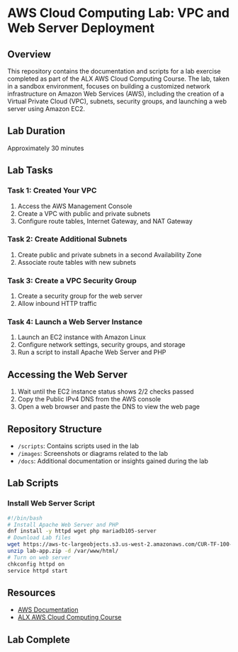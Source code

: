 # AWS Cloud Computing Lab: VPC and Web Server Deployment

## Overview

This repository contains the documentation and scripts for a lab exercise completed as part of the ALX AWS Cloud Computing Course. The lab, taken in a sandbox environment, focuses on building a customized network infrastructure on Amazon Web Services (AWS), including the creation of a Virtual Private Cloud (VPC), subnets, security groups, and launching a web server using Amazon EC2.

## Lab Duration

Approximately 30 minutes

## Lab Tasks

### Task 1: Created Your VPC

1. Access the AWS Management Console
2. Create a VPC with public and private subnets
3. Configure route tables, Internet Gateway, and NAT Gateway

### Task 2: Create Additional Subnets

1. Create public and private subnets in a second Availability Zone
2. Associate route tables with new subnets

### Task 3: Create a VPC Security Group

1. Create a security group for the web server
2. Allow inbound HTTP traffic

### Task 4: Launch a Web Server Instance

1. Launch an EC2 instance with Amazon Linux
2. Configure network settings, security groups, and storage
3. Run a script to install Apache Web Server and PHP

## Accessing the Web Server

1. Wait until the EC2 instance status shows 2/2 checks passed
2. Copy the Public IPv4 DNS from the AWS console
3. Open a web browser and paste the DNS to view the web page

## Repository Structure

- `/scripts`: Contains scripts used in the lab
- `/images`: Screenshots or diagrams related to the lab
- `/docs`: Additional documentation or insights gained during the lab

## Lab Scripts

### Install Web Server Script

```bash
#!/bin/bash
# Install Apache Web Server and PHP
dnf install -y httpd wget php mariadb105-server
# Download Lab files
wget https://aws-tc-largeobjects.s3.us-west-2.amazonaws.com/CUR-TF-100-ACCLFO-2/2-lab2-vpc/s3/lab-app.zip
unzip lab-app.zip -d /var/www/html/
# Turn on web server
chkconfig httpd on
service httpd start

```

## Resources

- [AWS Documentation](https://aws.amazon.com/vpc/)
- [ALX AWS Cloud Computing Course](https://www.alxafrica.com/aws-cloud-computing/)

## Lab Complete
